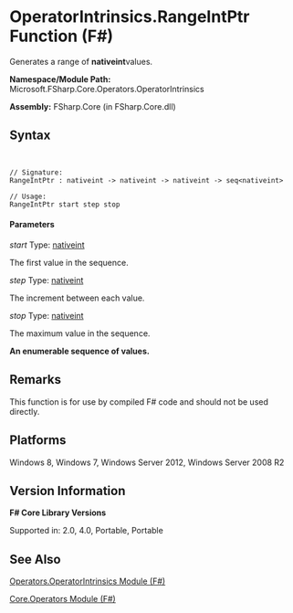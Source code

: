 # OperatorIntrinsics.RangeIntPtr Function (F#)

Generates a range of **nativeint**values.

**Namespace/Module Path:** Microsoft.FSharp.Core.Operators.OperatorIntrinsics

**Assembly:** FSharp.Core (in FSharp.Core.dll)


## Syntax


```


// Signature:
RangeIntPtr : nativeint -> nativeint -> nativeint -> seq<nativeint>

// Usage:
RangeIntPtr start step stop

```



#### Parameters
*start*
Type: [nativeint](http://msdn.microsoft.com/en-us/library/f8478c3e-fff5-4f10-82cf-4bedfe305f7b)


The first value in the sequence.


*step*
Type: [nativeint](http://msdn.microsoft.com/en-us/library/f8478c3e-fff5-4f10-82cf-4bedfe305f7b)


The increment between each value.


*stop*
Type: [nativeint](http://msdn.microsoft.com/en-us/library/f8478c3e-fff5-4f10-82cf-4bedfe305f7b)


The maximum value in the sequence.



**An enumerable sequence of values.**
## Remarks
This function is for use by compiled F# code and should not be used directly.


## Platforms
Windows 8, Windows 7, Windows Server 2012, Windows Server 2008 R2


## Version Information
**F# Core Library Versions**

Supported in: 2.0, 4.0, Portable, Portable




## See Also
[Operators.OperatorIntrinsics Module &#40;F&#35;&#41;](Operators.OperatorIntrinsics-Module-%5BFSharp%5D.md)

[Core.Operators Module &#40;F&#35;&#41;](Core.Operators-Module-%5BFSharp%5D.md)

